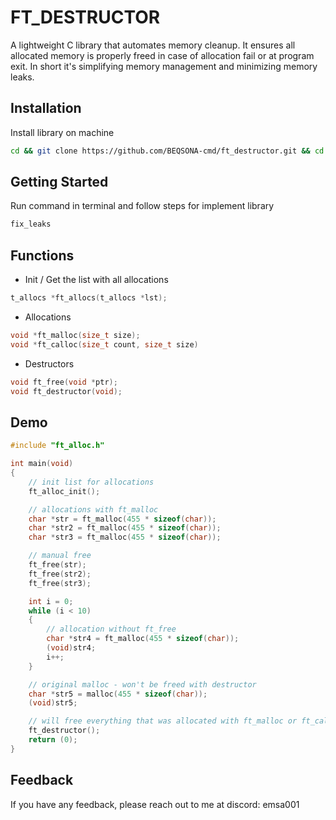 
# FT_DESTRUCTOR

A lightweight C library that automates memory cleanup. It ensures all allocated memory is properly freed in case of allocation fail or at program exit.
In short it's simplifying memory management and minimizing memory leaks.


## Installation

Install library on machine
```bash
cd && git clone https://github.com/BEQSONA-cmd/ft_destructor.git && cd ft_destructor && sh install.sh
```

## Getting Started

Run command in terminal and follow steps for implement library 
```bash
fix_leaks
```

## Functions

- Init / Get the list with all allocations
```c
t_allocs *ft_allocs(t_allocs *lst);
````
- Allocations
```c
void *ft_malloc(size_t size);
void *ft_calloc(size_t count, size_t size)
```
- Destructors
```c
void ft_free(void *ptr);
void ft_destructor(void);
```

## Demo
```c
#include "ft_alloc.h"

int	main(void)
{
	// init list for allocations
	ft_alloc_init();

	// allocations with ft_malloc
	char *str = ft_malloc(455 * sizeof(char));
	char *str2 = ft_malloc(455 * sizeof(char));
	char *str3 = ft_malloc(455 * sizeof(char));

	// manual free
	ft_free(str);  
	ft_free(str2);
	ft_free(str3);

	int i = 0;
	while (i < 10)
	{
		// allocation without ft_free
		char *str4 = ft_malloc(455 * sizeof(char));
		(void)str4;
		i++;
	}

	// original malloc - won't be freed with destructor
	char *str5 = malloc(455 * sizeof(char)); 
	(void)str5;

	// will free everything that was allocated with ft_malloc or ft_calloc
	ft_destructor(); 
	return (0);
}
```
## Feedback

If you have any feedback, please reach out to me at discord: emsa001

